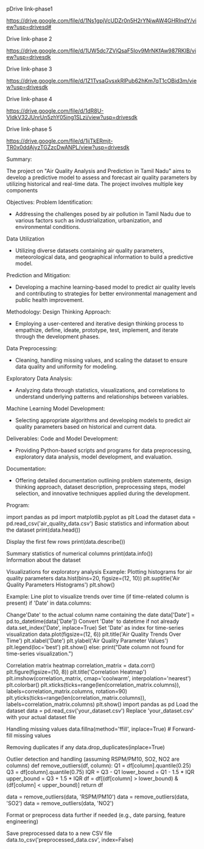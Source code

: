 
pDrive link-phase1 

https://drive.google.com/file/d/1Ns1gpjVcUDZr0n5H2rYNjwAW4GHRIndY/view?usp=drivesd# 

Drive link-phase 2 

https://drive.google.com/file/d/1UW5dc7ZViQsaF5Iov9MrNKfAw987RKIB/view?usp=drivesdk

Drive link-phase 3 

https://drive.google.com/file/d/1Z1TvsaGvsxkRlPub62hKm7qT1cOBid3m/view?usp=drivesdk

Drive link-phase 4

https://drive.google.com/file/d/1dR8U-VIdkV32JUnrUn5zhY05ing1SLzi/view?usp=drivesdk

Drive link-phase 5

https://drive.google.com/file/d/1ijTkERmjt-TR0x0ddAjyzTGZzcDwANPL/view?usp=drivesdk


Summary:

   The project on "Air Quality Analysis and Prediction in Tamil Nadu" aims to develop a predictive model to assess and forecast air quality parameters by utilizing historical and real-time data. The project involves multiple key components

Objectives:
Problem Identification:
-  Addressing the challenges posed by air pollution in Tamil Nadu due to various factors such as industrialization, urbanization, and environmental conditions.

Data Utilization
- Utilizing diverse datasets containing air quality parameters, meteorological data, and geographical information to build a predictive model.
  
Prediction and Mitigation:
- Developing a machine learning-based model to predict air quality levels and contributing to strategies for better environmental management and public health improvement.
  
Methodology:
 Design Thinking Approach:
 - Employing a user-centered and iterative design thinking process to empathize, define, ideate, prototype, test, implement, and iterate through the development phases.
  
Data Preprocessing:
 - Cleaning, handling missing values, and scaling the dataset to ensure data quality and uniformity for modeling.

Exploratory Data Analysis:

 - Analyzing data through statistics, visualizations, and correlations to understand underlying patterns and relationships between variables.
   
Machine Learning Model Development:

 - Selecting appropriate algorithms and developing models to predict air quality parameters based on historical and current data.

 Deliverables:
 Code and Model Development:

 - Providing Python-based scripts and programs for data preprocessing, exploratory data analysis, model development, and evaluation.

 Documentation:

 - Offering detailed documentation outlining problem statements, design thinking approach, dataset description, preprocessing steps, model selection, and innovative techniques applied during the development.

Program:

import pandas as pd
import matplotlib.pyplot as plt
 Load the dataset
data = pd.read_csv('air_quality_data.csv')
Basic statistics and information about the dataset
print(data.head()) 

Display the first few rows
print(data.describe())

Summary statistics of numerical columns
print(data.info())  
Information about the dataset

 Visualizations for exploratory analysis
Example: Plotting histograms for air quality parameters
data.hist(bins=20, figsize=(12, 10))
plt.suptitle('Air Quality Parameters Histograms')
plt.show()

Example: Line plot to visualize trends over time (if time-related column is present)
if 'Date' in data.columns:

Change'Date' to the actual column name containing the date
    data['Date'] = pd.to_datetime(data['Date'])
    Convert 'Date' to datetime if not already
    data.set_index('Date', inplace=True) 
    Set 'Date' as index for time-series visualization
    data.plot(figsize=(12, 6))
    plt.title('Air Quality Trends Over Time')
    plt.xlabel('Date')
    plt.ylabel('Air Quality Parameter Values')
    plt.legend(loc='best')
    plt.show()
else:
    print("Date column not found for time-series visualization.")

 Correlation matrix heatmap
correlation_matrix = data.corr()
plt.figure(figsize=(10, 8))
plt.title('Correlation Heatmap')
plt.imshow(correlation_matrix, cmap='coolwarm', interpolation='nearest')
plt.colorbar()
plt.xticks(ticks=range(len(correlation_matrix.columns)), labels=correlation_matrix.columns, rotation=90)
plt.yticks(ticks=range(len(correlation_matrix.columns)), labels=correlation_matrix.columns)
plt.show()
import pandas as pd
 Load the dataset
data = pd.read_csv('your_dataset.csv')   Replace 'your_dataset.csv' with your actual dataset file

Handling missing values
data.fillna(method='ffill', inplace=True)  # Forward-fill missing values

Removing duplicates if any
data.drop_duplicates(inplace=True)

Outlier detection and handling (assuming RSPM/PM10, SO2, NO2 are columns)
def remove_outliers(df, column):
    Q1 = df[column].quantile(0.25)
    Q3 = df[column].quantile(0.75)
    IQR = Q3 - Q1
    lower_bound = Q1 - 1.5 * IQR
    upper_bound = Q3 + 1.5 * IQR
    df = df[(df[column] > lower_bound) & (df[column] < upper_bound)]
    return df

data = remove_outliers(data, 'RSPM/PM10')
data = remove_outliers(data, 'SO2')
data = remove_outliers(data, 'NO2')

Format or preprocess data further if needed (e.g., date parsing, feature engineering)

Save preprocessed data to a new CSV file
data.to_csv('preprocessed_data.csv', index=False)
